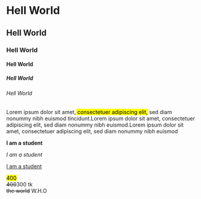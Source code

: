 <!doctype html>
<html>
<head>
<title>html 
<p>Lorem ipsum dolor sit amet,<mark> consectetuer adipiscing elit,</mark> sed diam
</p>
</title>
</head>
<body>

<h1>Hell World</h1>
<h2>Hell World</h2>
<h3>Hell World</h3>
<h4>Hell World</h4>
<h5>Hell World</h5>
<h6>Hell World</h6>

<p>Lorem ipsum dolor sit amet,<mark> consectetuer adipiscing elit,</mark> sed diam nonummy nibh euismod tincidunt.Lorem ipsum dolor sit amet, consectetuer adipiscing elit, sed diam nonummy nibh euismod.Lorem ipsum dolor sit amet, consectetuer adipiscing elit, sed diam nonummy nibh euismod</p>
<p><strong> I am a student </strong> </p>
<p><em>I am a student </em>  </p>
<p><u>I am a student</u></p>
<mark>400 </mark></br>
<s>400</s>300 tk</br>
<del>the world</del>
<abbr>W.H.O</abbr>



</body>
